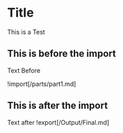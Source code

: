 # Title

This is a Test

## This is before the import

Text Before

!import[/parts/part1.md]

## This is after the import

Text after
!export[/Output/Final.md]
